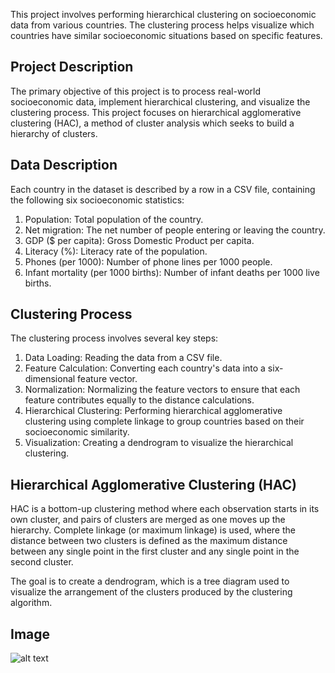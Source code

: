This project involves performing hierarchical clustering on socioeconomic data from various countries. The clustering process helps visualize which countries have similar socioeconomic situations based on specific features.

## Project Description

The primary objective of this project is to process real-world socioeconomic data, implement hierarchical clustering, and visualize the clustering process. This project focuses on hierarchical agglomerative clustering (HAC), a method of cluster analysis which seeks to build a hierarchy of clusters.

## Data Description
Each country in the dataset is described by a row in a CSV file, containing the following six socioeconomic statistics:

  1. Population: Total population of the country.
  2. Net migration: The net number of people entering or leaving the country.
  3. GDP ($ per capita): Gross Domestic Product per capita.
  4. Literacy (%): Literacy rate of the population.
  5. Phones (per 1000): Number of phone lines per 1000 people.
  6. Infant mortality (per 1000 births): Number of infant deaths per 1000 live births.


## Clustering Process
The clustering process involves several key steps:

  1. Data Loading: Reading the data from a CSV file.
  2. Feature Calculation: Converting each country's data into a six-dimensional feature vector.
  3. Normalization: Normalizing the feature vectors to ensure that each feature contributes equally to the distance calculations.
  4. Hierarchical Clustering: Performing hierarchical agglomerative clustering using complete linkage to group countries based on their socioeconomic similarity.
  5. Visualization: Creating a dendrogram to visualize the hierarchical clustering.

## Hierarchical Agglomerative Clustering (HAC)
HAC is a bottom-up clustering method where each observation starts in its own cluster, and pairs of clusters are merged as one moves up the hierarchy. Complete linkage (or maximum linkage) is used, where the distance between two clusters is defined as the maximum distance between any single point in the first cluster and any single point in the second cluster.

The goal is to create a dendrogram, which is a tree diagram used to visualize the arrangement of the clusters produced by the clustering algorithm.

## Image
![alt text](/Users/hansumin/desktop/Hierarchical-Clustering-of-Socioeconomic-Data-image.png)
